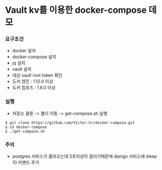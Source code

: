 # Vault kv를 이용한 docker-compose 데모

### 요구조건
- docker 설치
- docker-compose 설치
- jq 설치
- vault 설치
- 대상 vault root token 확인
- 도커 엔진 : 1.12.0 이상
- 도커 컴포즈 : 1.6.0 이상

### 실행

- 저장소 클론 -> 폴더 이동 -> get-compose.sh 실행

```
$ git clone https://github.com/Victor-kr/docker-compose.git
$ cd docker-compose
$ ./get-compose.sh
```


### 주의
- postgres 서비스가 올라오는데 5초이상이 걸리기때문에 django 서비스에 sleep 10 커맨드 추가
